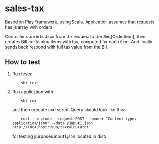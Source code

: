# sales-tax

Based on Play Framework, using Scala.
Application assumes that requests has js array with orders.

Controller converts Json from the request to the Seq[OrderItem], then creates Bill containing items with tax,
computed for each item. And finally sends back respond with full tax value from the Bill.

## How to test
1. Run tests:
    ```
        sbt test
    ```

2. Run application with
    ```
        sbt run
    ```
    and then execute curl script.
    Query should look like this:
    ```
        curl --include --request POST --header "Content-type: application/json" --data @input1.json http://localhost:9000/taxcalculator
    ```
    for testing purposes input1.json located in dist/
